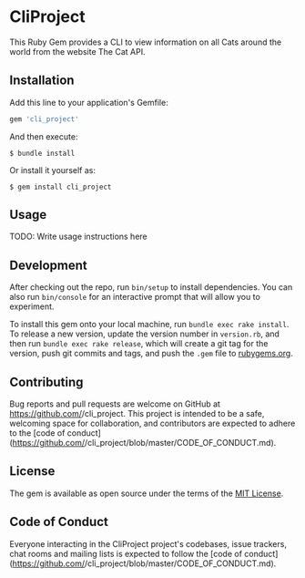 # CliProject
This Ruby Gem provides a CLI to view information on all Cats around the world from the website The Cat API. 


## Installation

Add this line to your application's Gemfile:

```ruby
gem 'cli_project'
```

And then execute:

    $ bundle install

Or install it yourself as:

    $ gem install cli_project

## Usage

TODO: Write usage instructions here

## Development

After checking out the repo, run `bin/setup` to install dependencies. You can also run `bin/console` for an interactive prompt that will allow you to experiment.

To install this gem onto your local machine, run `bundle exec rake install`. To release a new version, update the version number in `version.rb`, and then run `bundle exec rake release`, which will create a git tag for the version, push git commits and tags, and push the `.gem` file to [rubygems.org](https://rubygems.org).

## Contributing

Bug reports and pull requests are welcome on GitHub at https://github.com/<github username>/cli_project. This project is intended to be a safe, welcoming space for collaboration, and contributors are expected to adhere to the [code of conduct](https://github.com/<github username>/cli_project/blob/master/CODE_OF_CONDUCT.md).


## License

The gem is available as open source under the terms of the [MIT License](https://opensource.org/licenses/MIT).

## Code of Conduct

Everyone interacting in the CliProject project's codebases, issue trackers, chat rooms and mailing lists is expected to follow the [code of conduct](https://github.com/<github username>/cli_project/blob/master/CODE_OF_CONDUCT.md).
